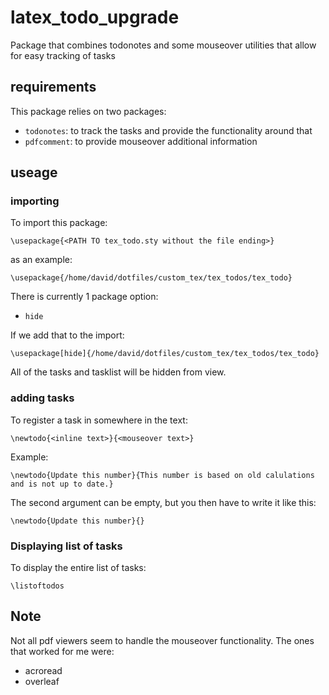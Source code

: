 # latex_todo_upgrade
Package that combines todonotes and some mouseover utilities that allow for easy tracking of tasks

## requirements 
This package relies on two packages:
- `todonotes`: to track the tasks and provide the functionality around that
- `pdfcomment`: to provide mouseover additional information

## useage
### importing
To import this package:
```
\usepackage{<PATH TO tex_todo.sty without the file ending>}
```

as an example: 
```
\usepackage{/home/david/dotfiles/custom_tex/tex_todos/tex_todo}
```

There is currently 1 package option:
- `hide`

If we add that to the import:
```
\usepackage[hide]{/home/david/dotfiles/custom_tex/tex_todos/tex_todo}
```

All of the tasks and tasklist will be hidden from view.

### adding tasks
To register a task in somewhere in the text:

```
\newtodo{<inline text>}{<mouseover text>}
```

Example:
```
\newtodo{Update this number}{This number is based on old calulations and is not up to date.}
```

The second argument can be empty, but you then have to write it like this:
```
\newtodo{Update this number}{}
```

### Displaying list of tasks
To display the entire list of tasks:

```
\listoftodos
```

## Note
Not all pdf viewers seem to handle the mouseover functionality. The ones that worked for me were:
- acroread
- overleaf
